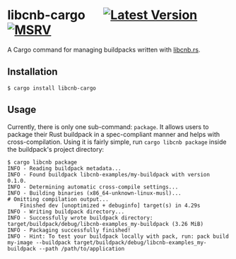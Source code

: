 # libcnb-cargo &emsp; [![Latest Version]][crates.io] [![MSRV]][install-rust]

A Cargo command for managing buildpacks written with [libcnb.rs](https://github.com/heroku/libcnb.rs).

## Installation

```shell
$ cargo install libcnb-cargo
```

## Usage

Currently, there is only one sub-command: `package`. It allows users to package their Rust buildpack in a spec-compliant
manner and helps with cross-compilation. Using it is fairly simple, run `cargo libcnb package` inside the buildpack's
project directory:

```shell
$ cargo libcnb package
INFO - Reading buildpack metadata...
INFO - Found buildpack libcnb-examples/my-buildpack with version 0.1.0.
INFO - Determining automatic cross-compile settings...
INFO - Building binaries (x86_64-unknown-linux-musl)...
# Omitting compilation output...
    Finished dev [unoptimized + debuginfo] target(s) in 4.29s
INFO - Writing buildpack directory...
INFO - Successfully wrote buildpack directory: target/buildpack/debug/libcnb-examples_my-buildpack (3.26 MiB)
INFO - Packaging successfully finished!
INFO - Hint: To test your buildpack locally with pack, run: pack build my-image --buildpack target/buildpack/debug/libcnb-examples_my-buildpack --path /path/to/application
```

[Latest Version]: https://img.shields.io/crates/v/libcnb-cargo.svg
[crates.io]: https://crates.io/crates/libcnb-cargo
[MSRV]: https://img.shields.io/badge/MSRV-rustc_1.64+-lightgray.svg
[install-rust]: https://www.rust-lang.org/tools/install
